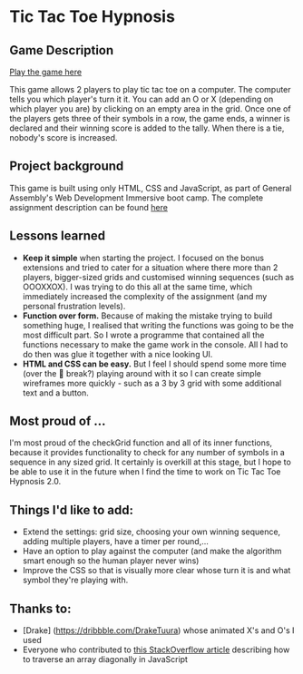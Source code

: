 # Tic Tac Toe Hypnosis

## Game Description

[Play the game here](https://karengeerts.github.io/project1/)

This game allows 2 players to play tic tac toe on a computer. The computer tells you which player's turn it it.
You can add an O or X (depending on which player you are) by clicking on an empty area in the grid.
Once one of the players gets three of their symbols in a row, the game ends, a winner is declared and their
winning score is added to the tally.
When there is a tie, nobody's score is increased.

## Project background

This game is built using only HTML, CSS and JavaScript, as part of General Assembly's Web Development Immersive boot camp.
The complete assignment description can be found [here](https://gist.github.com/epoch/b9e9ee7e9328f20a422bfbb0e4a3ed27#file-wdi14_project1-md)

## Lessons learned

* **Keep it simple** when starting the project. I focused on the bonus extensions and tried to cater for a situation
where there more than 2 players, bigger-sized grids and customised winning sequences (such as OOOXXOX). I was trying to do
this all at the same time, which immediately increased the complexity of the assignment (and my personal frustration levels).
* **Function over form.** Because of making the mistake trying to build something huge, I realised that writing the functions 
was going to be the most difficult part. So I wrote a programme that contained all the functions necessary to make the game
work in the console. All I had to do then was glue it together with a nice looking UI.
* **HTML and CSS can be easy.** But I feel I should spend some more time (over the :christmas_tree: break?) playing around with 
it so I can create simple wireframes more quickly - such as a 3 by 3 grid with some additional text and a button.

## Most proud of ...

I'm most proud of the checkGrid function and all of its inner functions, because it provides functionality to check for any number
of symbols in a sequence in any sized grid. It certainly is overkill at this stage, but I hope to be able to use it in the future
when I find the time to work on Tic Tac Toe Hypnosis 2.0.

## Things I'd like to add:

* Extend the settings: grid size, choosing your own winning sequence, adding multiple players, have a timer per round,...
* Have an option to play against the computer (and make the algorithm smart enough so the human player never wins)
* Improve the CSS so that is visually more clear whose turn it is and what symbol they're playing with.

## Thanks to:

* [Drake] (https://dribbble.com/DrakeTuura) whose animated X's and O's I used
* Everyone who contributed to [this StackOverflow article](https://stackoverflow.com/questions/35917734/how-do-i-traverse-an-array-diagonally-in-javascript)
describing how to traverse an array diagonally in JavaScript

